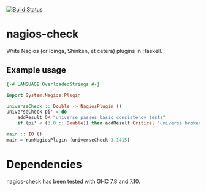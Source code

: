 [![Build Status](https://travis-ci.org/fractalcat/haskell-nagios-check.svg?branch=master)](https://travis-ci.org/fractalcat/haskell-nagios-check)

# nagios-check

Write Nagios (or Icinga, Shinken, et cetera) plugins in Haskell.

## Example usage

```haskell
{-# LANGUAGE OverloadedStrings #-}

import System.Nagios.Plugin

universeCheck :: Double -> NagiosPlugin ()
universeCheck pi' = do
    addResult OK "universe passes basic consistency tests"
    if (pi' < (3.0 :: Double)) then addResult Critical "universe broken, π < 3" else return ()

main :: IO ()
main = runNagiosPlugin (universeCheck 3.1415)
```

# Dependencies

nagios-check has been tested with GHC 7.8 and 7.10.
